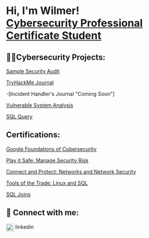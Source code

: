 <h1>Hi, I'm Wilmer! <br/><a href="https://github.com/lopezcybersec">Cybersecurity Professional Certificate Student</a></h1>

<h2>👨‍💻Cybersecurity Projects:</h2>

<a href="https://github.com/lopezcybersec/Botium-Toys-Internal-Security-Audit">Sample Security Audit</a>

<a href="https://docs.google.com/document/d/1M95F5SOVn8MICiYllRm8uZNIScMhpmXmMCmaShcvPF8/edit?usp=sharing">TryHackMe Journal</a>

-[Incident Handler's Journal "Coming Soon"]

<a href="https://github.com/lopezcybersec/Vulnerability-Assessment-Activity">Vulnerable System Analysis</a>

<a href="https://github.com/lopezcybersec/SQL-Query-Filter-Application">SQL Query</a>

<h2> Certifications:</h2> 

<a href="https://www.coursera.org/account/accomplishments/certificate/FJQDE3NS1DAI">Google Foundations of Cubersecurity</a> 

<a href="https://www.coursera.org/account/accomplishments/certificate/UL6KZNEV9WJ7">Play it Safe: Manage Security Risk</a> 

<a href="https://www.coursera.org/account/accomplishments/certificate/GWAPWCBA1X06">Connect and Protect: Networks and Network Security</a>

<a href="https://www.coursera.org/account/accomplishments/certificate/SKDCJNLYHLKG">Tools of the Trade: Linux and SQL</a>

<a href="https://www.coursera.org/account/accomplishments/certificate/KIBHMFR2IG52">SQL Joins</a>

<h2> 🤳 Connect with me:</h2>
<img align="left" alt="wilmer-lopez| LinkedIn" width="22px" src="https://cdn.jsdelivr.net/npm/simple-icons@v3/icons/linkedin.svg" />linkedin

[linkedin]: https://linkedin.com/in/wilmer-lopez-4a7875321/

<!--
**lopezcybersec/lopezcybersec** is a ✨ _special_ ✨ repository because its `README.md` (this file) appears on your GitHub profile.

Here are some ideas to get you started:

- 🔭 I’m currently working on ...
- 🌱 I’m currently learning ...
- 👯 I’m looking to collaborate on ...
- 🤔 I’m looking for help with ...
- 💬 Ask me about ...
- 📫 How to reach me: ...
- 😄 Pronouns: ...
- ⚡ Fun fact: ...
-->
